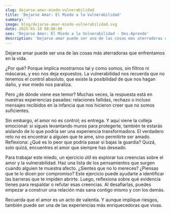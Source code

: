 ```yaml
---
slug: dejarse-amar-miedo-vulnerabilidad
title: 'Dejarse Amar: El Miedo a la Vulnerabilidad'
summary: ''
image: blog/dejarse-amar-miedo-vulnerabilidad.svg
date: 2025-01-10 00:00:00
seo: 'Dejarse Amar: El Miedo a la Vulnerabilidad - Des-Aprende'
description: 'Dejarse amar puede ser una de las cosas más aterradoras que enfrentamos en la vida. ¿Por qué? Porque implica mostrarnos tal y como somos…'
---
```


Dejarse amar puede ser una de las cosas más aterradoras que enfrentamos en la vida.

¿Por qué? Porque implica mostrarnos tal y como somos, sin filtros ni máscaras, y eso nos deja expuestos. La vulnerabilidad nos recuerda que no tenemos el control absoluto, que existe la posibilidad de que nos hagan daño, y ese miedo nos paraliza.

Pero ¿de dónde viene ese temor? Muchas veces, la respuesta está en nuestras experiencias pasadas: relaciones fallidas, rechazo o incluso mensajes recibidos en la infancia que nos hicieron creer que no somos suficientes.

Sin embargo, el amor no es control; es entrega. Y aquí viene la colleja emocional: si sigues levantando muros para protegerte, también te estarás aislando de lo que podría ser una experiencia transformadora. El verdadero reto no es encontrar a alguien que te ame, sino permitirte ser amado. Reflexiona: ¿Qué es lo peor que podría pasar si bajas la guardia? Quizá, solo quizá, encuentres el amor que siempre has deseado.

Para trabajar este miedo, un ejercicio útil es explorar tus creencias sobre el amor y la vulnerabilidad. Haz una lista de los pensamientos que surgen cuando alguien te muestra afecto. ¿Sientes que no lo mereces? ¿Piensas que te lo dicen por compromiso? Este ejercicio puede ayudarte a identificar las barreras que te impiden abrirte. Luego, reflexiona sobre qué evidencia tienes para respaldar o refutar esas creencias. Al desafiarlas, puedes empezar a construir una relación más sana contigo mismo y con los demás.

Recuerda que el amor es un acto de valentía. Y aunque implique riesgos, también puede ser una de las experiencias más enriquecedoras que vivas.
